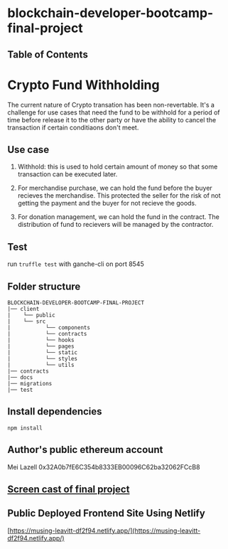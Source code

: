 # blockchain-developer-bootcamp-final-project

## Table of Contents

# Crypto Fund Withholding
The current nature of Crypto transation has been non-revertable. It's a challenge for use cases that need the fund to be withhold for a period of time before release it to the other party or have the ability to cancel the transaction if certain conditiaons don't meet. 

## Use case 
1. Withhold: this is used to hold certain amount of money so that some transaction can be executed later. 

2. For merchandise purchase, we can hold the fund before the buyer recieves the merchandise. This protected the seller for the risk of not getting the payment and the buyer for not recieve the goods. 

3. For donation management, we can hold the fund in the contract. The distribution of fund to recievers will be managed by the contractor. 

## Test
run `truffle test` with ganche-cli on port 8545

## Folder structure
```
BLOCKCHAIN-DEVELOPER-BOOTCAMP-FINAL-PROJECT
|── client
|    └── public
|    └── src
|           └── components
|           └── contracts
|           └── hooks
|           └── pages
|           └── static
|           └── styles
|           └── utils
|── contracts
|── docs
|── migrations
|── test
```
## Install dependencies
`npm install`

## Author's public ethereum account
Mei Lazell
0x32A0b7fE6C354b8333EB00096C62ba32062FCcB8

## [Screen cast of final project](https://drive.google.com/file/d/116_89AJQnns5Jth5AYIigYG79U8ycLLA/view?usp=sharing)

## Public Deployed Frontend Site Using Netlify
[https://musing-leavitt-df2f94.netlify.app/](https://musing-leavitt-df2f94.netlify.app/)





